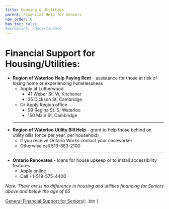 ```yaml
---
title: Housing & Utilities
parent: Financial Help for Seniors
nav_order: 6
has_toc: false
#permalink: /docs/finance
---
```


#  Financial Support for Housing/Utilities:

- **Region of Waterloo Help Paying Rent** - assistance for those at risk of losing home or experiencing homelessness
  * Apply at Lutherwood 
    * 41 Weber St. W, Kitchener
    * 35 Dickson St, Cambridge
  * Or Apply Region office 
    * 99 Regina St. S, Waterloo
    * 150 Main St, Cambridge
  ___
- **Region of Waterloo Utility Bill Help** - grant to help those behind on utility bills (once per year, per household)
  * If you receive Ontario Works contact your caseworker
  * Otherwise call 519-883-2100
  ___
- **Ontario Renovates** - loans for house upkeep or to install accessibility features
  * Apply [online](link)
  * Call +1-519-575-4400
  
*Note:* _There are is no difference in housing and utilities financing for Seniors above and below the age of 65_

[General Financial Support for Seniors](./financialhelp.md){: .btn }
